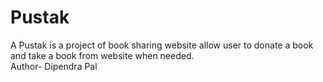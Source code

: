 # Pustak
A Pustak is a project  of book sharing website allow user to donate a book and take a book from website when needed.
<br>
Author- Dipendra Pal

